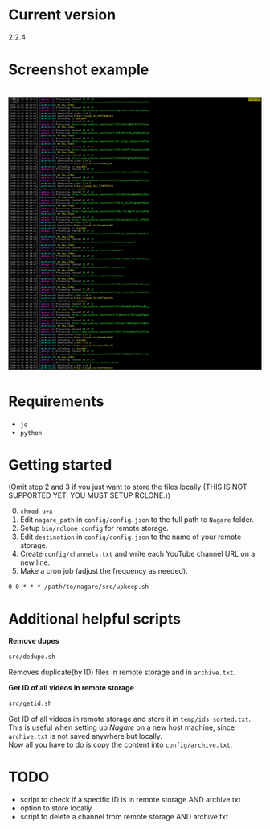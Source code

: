 # Current version
2.2.4

# Screenshot example
<h1 align="center">
  <img width="600" src="ss.png"></img>
</h1>

# Requirements
- `jq`
- `python`

# Getting started

(Omit step 2 and 3 if you just want to store the files locally (THIS IS NOT SUPPORTED YET. YOU MUST SETUP RCLONE.))

0. `chmod u+x `
1. Edit `nagare_path` in `config/config.json` to the full path to `Nagare` folder.
2. Setup `bin/rclone config` for remote storage.
3. Edit `destination` in `config/config.json` to the name of your remote storage.
4. Create `config/channels.txt` and write each YouTube channel URL on a new line.
5. Make a cron job (adjust the frequency as needed).
```
0 0 * * * /path/to/nagare/src/upkeep.sh
```

# Additional helpful scripts

**Remove dupes**
```bash
src/dedupe.sh
```
Removes duplicate(by ID) files in remote storage and in `archive.txt`.

**Get ID of all videos in remote storage**
```bash
src/getid.sh
```
Get ID of all videos in remote storage and store it in `temp/ids_sorted.txt`.  
This is useful when setting up *Nagare* on a new host machine, since `archive.txt` is not saved anywhere but locally.  
Now all you have to do is copy the content into `config/archive.txt`.

# TODO

- script to check if a specific ID is in remote storage AND archive.txt
- option to store locally
- script to delete a channel from remote storage AND archive.txt
